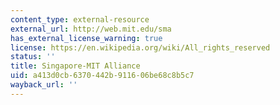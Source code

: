 ```yaml
---
content_type: external-resource
external_url: http://web.mit.edu/sma
has_external_license_warning: true
license: https://en.wikipedia.org/wiki/All_rights_reserved
status: ''
title: Singapore-MIT Alliance
uid: a413d0cb-6370-442b-9116-06be68c8b5c7
wayback_url: ''
---
```


